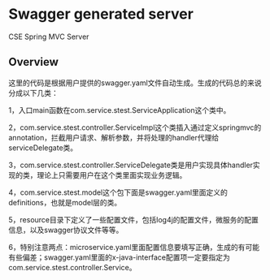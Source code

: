 # Swagger generated server

CSE Spring MVC Server


## Overview
这里的代码是根据用户提供的swagger.yaml文件自动生成。生成的代码总的来说分成以下几类：

1，入口main函数在com.service.stest.ServiceApplication这个类中。

2，com.service.stest.controller.ServiceImpl这个类插入通过定义springmvc的annotation，拦截用户请求、解析参数，并将处理的handler代理给serviceDelegate类。

3，com.service.stest.controller.ServiceDelegate类是用户实现具体handler实现的类，理论上只需要用户在这个类里面实现业务逻辑。

4，com.service.stest.model这个包下面是swagger.yaml里面定义的definitions，也就是model层的类。

5，resource目录下定义了一些配置文件，包括log4j的配置文件，微服务的配置信息，以及swagger协议文件等等。

6，特别注意两点：microservice.yaml里面配置信息要填写正确，生成的有可能有些偏差；swagger.yaml里面的x-java-interface配置项一定要指定为com.service.stest.controller.Service。